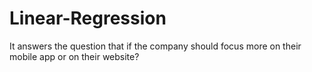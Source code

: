 # Linear-Regression
It answers the question that if the company should focus more on their mobile app or on their website?
